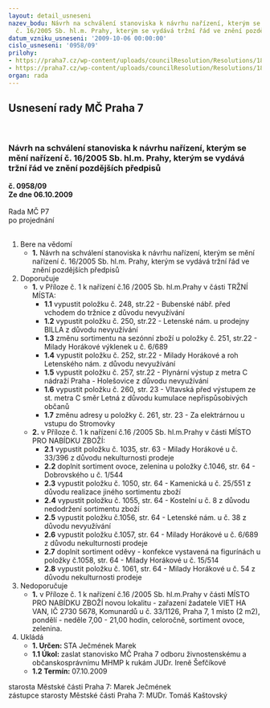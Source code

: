```yaml
---
layout: detail_usneseni
nazev_bodu: Návrh na schválení stanoviska k návrhu nařízení, kterým se mění nařízení
  č. 16/2005 Sb. hl.m. Prahy, kterým se vydává tržní řád ve znění pozdějších předpisů
datum_vzniku_usneseni: '2009-10-06 00:00:00'
cislo_usneseni: '0958/09'
prilohy:
- https://praha7.cz/wp-content/uploads/councilResolution/Resolutions/18456/50-dopis_skenovat0001.pdf
- https://praha7.cz/wp-content/uploads/councilResolution/Resolutions/18456/50-p%c5%99%c3%adloha+%c4%8d.+1+t%c5%99-k+p%c5%99ipom%c3%adnk%c3%a1m+ii._29.9.2009
organ: rada
---
```

<div id="ucUsn_pList" class="usn">
	<span><h2>Usnesení rady MČ Praha 7 </h2>
<br></span><div class="standBody">
<span><h3>Návrh na schválení stanoviska k návrhu nařízení, kterým se mění nařízení č. 16/2005 Sb. hl.m. Prahy, kterým se vydává tržní řád ve znění pozdějších předpisů</h3></span><div class="center">
		<strong>č. 0958/09</strong><br>
	</div>
<div class="center">
		<strong>Ze dne 06.10.2009</strong><br><br>
	</div>Rada MČ P7<br> po projednání<br><br><ol>
<li>Bere na vědomí<ul><li>
<strong>1.</strong> Návrh na schválení stanoviska k návrhu nařízení, kterým se mění nařízení č. 16/2005 Sb. hl.m. Prahy, kterým se vydává tržní řád ve znění pozdějších předpisů</li></ul>
</li>
<li>Doporučuje<ul>
<li>
<strong>1.</strong> v Příloze č. 1 k nařízení č.16 /2005 Sb. hl.m.Prahy v části TRŽNÍ MÍSTA: <ul>
<li>
<strong>1.1</strong> vypustit položku č. 248, str.22 - Bubenské nábř. před vchodem do tržnice  z důvodu nevyužívání </li>
<li>
<strong>1.2</strong> vypustit položku č. 250, str.22 - Letenské nám. u prodejny BILLA  z důvodu nevyužívání </li>
<li>
<strong>1.3</strong> změnu sortimentu na sezónní zboží  u položky č. 251, str.22 - Milady Horákové výklenek u č. 6/689  </li>
<li>
<strong>1.4</strong> vypustit položku č. 252, str.22 - Milady Horákové a roh Letenského nám. z důvodu nevyužívání </li>
<li>
<strong>1.5</strong> vypustit položku č. 257, str.22 - Plynární výstup z metra C nádraží Praha - Holešovice z důvodu nevyužívání </li>
<li>
<strong>1.6</strong> vypustit položku č. 260, str. 23 - Vltavská před výstupem ze st. metra C směr Letná z důvodu kumulace nepřispůsobivých občanů</li>
<li>
<strong>1.7</strong> změnu adresy u položky č. 261, str. 23  - Za elektrárnou u vstupu do Stromovky </li>
</ul>
</li>
<li>
<strong>2.</strong> v Příloze č. 1 k nařízení č.16 /2005 Sb. hl.m.Prahy v části MÍSTO PRO NABÍDKU ZBOŽÍ: <ul>
<li>
<strong>2.1</strong> vypustit položku č. 1035,  str. 63 - Milady Horákové u č. 33/396 z důvodu nekulturnosti prodeje</li>
<li>
<strong>2.2</strong> doplnit sortiment ovoce, zelenina u položky č.1046, str. 64 - Dobrovského u č. 1/544  </li>
<li>
<strong>2.3</strong> vypustit položku č. 1050, str. 64 - Kamenická u č. 25/551  z důvodu realizace jiného sortimentu zboží </li>
<li>
<strong>2.4</strong> vypustit položku č. 1055, str. 64 - Kostelní u č. 8 z důvodu nedodržení sortimentu zboží </li>
<li>
<strong>2.5</strong> vypustit položku  č.1056, str. 64 - Letenské nám. u č. 38 z důvodu nevyužívání</li>
<li>
<strong>2.6</strong> vypustit položku  č.1057, str. 64 - Milady Horákové u č. 6/689 z důvodu nekulturnosti prodeje</li>
<li>
<strong>2.7</strong> doplnit sortiment oděvy - konfekce vystavená na figurínách u položky č.1058, str. 64 - Milady Horákové u č. 15/514</li>
<li>
<strong>2.8</strong> vypustit položku č. 1061, str. 64 - Milady Horákové u č. 54 z důvodu nekulturnosti prodeje</li>
</ul>
</li>
</ul>
</li>
<li>Nedoporučuje<ul><li>
<strong>1.</strong> v Příloze č. 1 k nařízení č.16 /2005 Sb. hl.m.Prahy v části MÍSTO PRO NABÍDKU ZBOŽÍ novou lokalitu - zařazení žadatele VIET HA VAN,              IČ  2730 5678, Komunardů u č. 33/1126, Praha 7,  1 místo (2 m2),  pondělí - neděle 7,00 - 21,00 hodin, celoročně, sortiment ovoce, zelenina. </li></ul>
</li>
<li>Ukládá<ul>
<li>
<strong>1. Určen: </strong>STA Ječmének Marek</li>
<li>
<strong>1.1 Úkol: </strong>zaslat stanovisko MČ Praha 7 odboru živnostenskému a občanskosprávnímu MHMP k rukám JUDr. Ireně Šefčíkové</li>
<li>
<strong>1.2 Termín: </strong>07.10.2009</li>
</ul>
</li>
</ol>starosta Městské části Praha 7: Marek Ječmének<br>zástupce starosty Městské části Praha 7: MUDr. Tomáš Kaštovský 
</div>
</div>